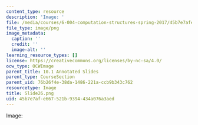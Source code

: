 ```yaml
---
content_type: resource
description: 'Image: '
file: /media/courses/6-004-computation-structures-spring-2017/45b7e7afe667521b9394434a076a3aed_Slide26.png
file_type: image/png
image_metadata:
  caption: ''
  credit: ''
  image-alt: ''
learning_resource_types: []
license: https://creativecommons.org/licenses/by-nc-sa/4.0/
ocw_type: OCWImage
parent_title: 10.1 Annotated Slides
parent_type: CourseSection
parent_uid: 76b26f4e-38da-1486-221a-ccb9b343c762
resourcetype: Image
title: Slide26.png
uid: 45b7e7af-e667-521b-9394-434a076a3aed
---
```

Image: 